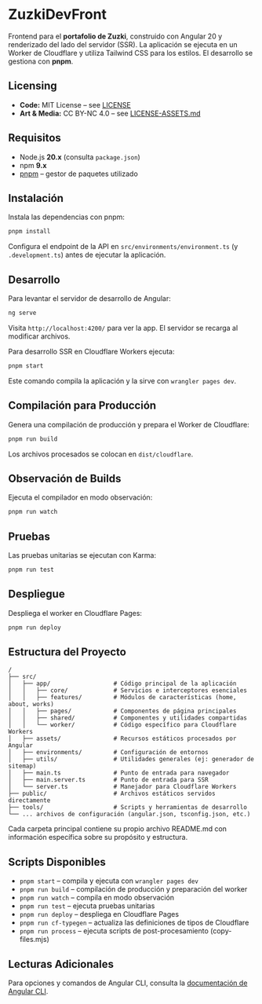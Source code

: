 # ZuzkiDevFront

Frontend para el **portafolio de Zuzki**, construido con Angular 20 y renderizado del lado del servidor (SSR). La aplicación se ejecuta en un Worker de Cloudflare y utiliza Tailwind CSS para los estilos. El desarrollo se gestiona con **pnpm**.

## Licensing
- **Code:** MIT License – see [LICENSE](./LICENSE)
- **Art & Media:** CC BY-NC 4.0 – see [LICENSE-ASSETS.md](./LICENSE-ASSETS.md)

## Requisitos

- Node.js **20.x** (consulta `package.json`)
- npm **9.x**
- [pnpm](https://pnpm.io) – gestor de paquetes utilizado

## Instalación

Instala las dependencias con pnpm:

```bash
pnpm install
```

Configura el endpoint de la API en `src/environments/environment.ts` (y `.development.ts`) antes de ejecutar la aplicación.

## Desarrollo

Para levantar el servidor de desarrollo de Angular:

```bash
ng serve
```

Visita `http://localhost:4200/` para ver la app. El servidor se recarga al modificar archivos.

Para desarrollo SSR en Cloudflare Workers ejecuta:

```bash
pnpm start
```

Este comando compila la aplicación y la sirve con `wrangler pages dev`.

## Compilación para Producción

Genera una compilación de producción y prepara el Worker de Cloudflare:

```bash
pnpm run build
```

Los archivos procesados se colocan en `dist/cloudflare`.

## Observación de Builds

Ejecuta el compilador en modo observación:

```bash
pnpm run watch
```

## Pruebas

Las pruebas unitarias se ejecutan con Karma:

```bash
pnpm run test
```

## Despliegue

Despliega el worker en Cloudflare Pages:

```bash
pnpm run deploy
```

## Estructura del Proyecto

```
/
├── src/
│   ├── app/                  # Código principal de la aplicación
│   │   ├── core/             # Servicios e interceptores esenciales
│   │   ├── features/         # Módulos de características (home, about, works)
│   │   ├── pages/            # Componentes de página principales
│   │   ├── shared/           # Componentes y utilidades compartidas
│   │   └── worker/           # Código específico para Cloudflare Workers
│   ├── assets/               # Recursos estáticos procesados por Angular
│   ├── environments/         # Configuración de entornos
│   ├── utils/                # Utilidades generales (ej: generador de sitemap)
│   ├── main.ts               # Punto de entrada para navegador
│   ├── main.server.ts        # Punto de entrada para SSR
│   └── server.ts             # Manejador para Cloudflare Workers
├── public/                   # Archivos estáticos servidos directamente
├── tools/                    # Scripts y herramientas de desarrollo
└── ... archivos de configuración (angular.json, tsconfig.json, etc.)
```

Cada carpeta principal contiene su propio archivo README.md con información específica sobre su propósito y estructura.

## Scripts Disponibles

- `pnpm start` – compila y ejecuta con `wrangler pages dev`
- `pnpm run build` – compilación de producción y preparación del worker
- `pnpm run watch` – compila en modo observación
- `pnpm run test` – ejecuta pruebas unitarias
- `pnpm run deploy` – despliega en Cloudflare Pages
- `pnpm run cf-typegen` – actualiza las definiciones de tipos de Cloudflare
- `pnpm run process` – ejecuta scripts de post-procesamiento (copy-files.mjs)

## Lecturas Adicionales

Para opciones y comandos de Angular CLI, consulta la [documentación de Angular CLI](https://angular.dev/tools/cli).
